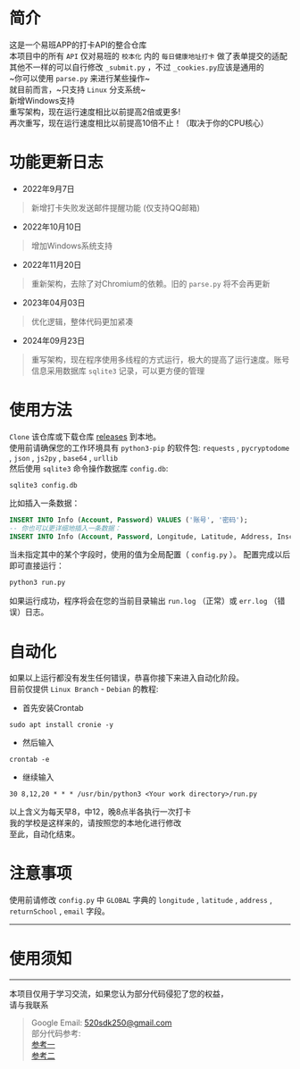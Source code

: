 # 简介
这是一个易班APP的打卡API的整合仓库<br>
本项目中的所有 `API` 仅对易班的 `校本化` 内的 `每日健康地址打卡` 做了表单提交的适配<br>
其他不一样的可以自行修改 `_submit.py` ，不过 `_cookies.py`应该是通用的<br>
~你可以使用 `parse.py` 来进行某些操作~<br>
就目前而言，~只支持 `Linux` 分支系统~ <br>
新增Windows支持<br>
重写架构，现在运行速度相比以前提高2倍或更多!<br>
再次重写，现在运行速度相比以前提高10倍不止！（取决于你的CPU核心）<br>

# 功能更新日志
- 2022年9月7日
> 新增打卡失败发送邮件提醒功能 (仅支持QQ邮箱)
- 2022年10月10日
> 增加Windows系统支持
- 2022年11月20日
> 重新架构，去除了对Chromium的依赖。旧的 `parse.py` 将不会再更新
- 2023年04月03日
> 优化逻辑，整体代码更加紧凑
- 2024年09月23日
> 重写架构，现在程序使用多线程的方式运行，极大的提高了运行速度。账号信息采用数据库 `sqlite3` 记录，可以更方便的管理

# 使用方法
`Clone` 该仓库或下载仓库 [releases](https://github.com/sdk250/Auto-Test/releases) 到本地。<br>
使用前请确保您的工作环境具有
`python3-pip` 的软件包: `requests` , `pycryptodome` , `json` ,
`js2py` , `base64` , `urllib` <br>
然后使用 `sqlite3` 命令操作数据库 `config.db`: <br>
```shell
sqlite3 config.db
```
比如插入一条数据：<br>
```sql
INSERT INTO Info (Account, Password) VALUES ('账号', '密码');
-- 你也可以更详细地插入一条数据：
INSERT INTO Info (Account, Password, Longitude, Latitude, Address, Inschool, Email, Email_server, Server_key, Email_client) VALUES ('账号', '密码', 经度(例：100.123456), 维度(例：20.654321), '地址的文字表达', 是否返校(例：true), 邮件服务(例：false), '发件人', '发件人密钥', '收件人');
```
当未指定其中的某个字段时，使用的值为全局配置（ `config.py` ）。
配置完成以后即可直接运行：
```python
python3 run.py
```
如果运行成功，程序将会在您的当前目录输出 `run.log` （正常）或 `err.log` （错误）日志。<br>

# 自动化
如果以上运行都没有发生任何错误，恭喜你接下来进入自动化阶段。<br>
目前仅提供 `Linux Branch` - `Debian` 的教程:<br>
- 首先安装Crontab
```shell
sudo apt install cronie -y
```
- 然后输入<br>
```shell
crontab -e
```
- 继续输入<br>
```shell
30 8,12,20 * * * /usr/bin/python3 <Your work directory>/run.py
```
以上含义为每天早8，中12，晚8点半各执行一次打卡<br>
我的学校是这样来的，请按照您的本地化进行修改<br>
至此，自动化结束。<br>

# 注意事项
使用前请修改 `config.py` 中 `GLOBAL` 字典的 `longitude` , `latitude` , `address` , `returnSchool` , `email` 字段。<br>

---
# 使用须知
---
本项目仅用于学习交流，如果您认为部分代码侵犯了您的权益，<br>
请与我联系
> Google Email: 520sdk250@gmail.com<br>
部分代码参考: <br>
[参考一](https://www.programminghunter.com/article/39181948028/) <br>
[参考二](https://gitee.com/ye-qiuming/nnu_yiban)
